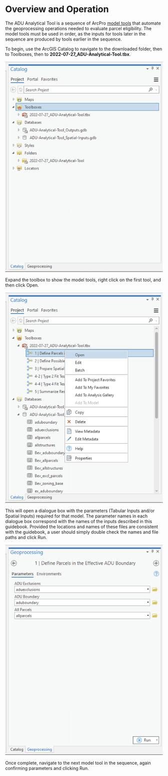 # Overview and Operation

The ADU Analytical Tool is a sequence of ArcPro [model tools](https://pro.arcgis.com/en/pro-app/latest/help/analysis/geoprocessing/modelbuilder/create-a-model-tool.htm) that automate the geoprocessing operations needed to evaluate parcel eligibility. The model tools must be used in order, as the inputs for tools later in the sequence are produced by tools earlier in the sequence.&#x20;

To begin, use the ArcGIS Catalog to navigate to the downloaded folder, then to Toolboxes, then to **2022-07-27\_ADU-Analytical-Tool.tbx**.&#x20;

&#x20;![](<../.gitbook/assets/image (7).png>)

Expand the toolbox to show the model tools, right click on the first tool, and then click Open.

![](../.gitbook/assets/image.png)

This will open a dialogue box with the parameters (Tabular Inputs and/or Spatial Inputs) required for that model. The parameter names in each dialogue box correspond with the names of the inputs described in this guidebook. Provided the locations and names of these files are consistent with the guidebook, a user should simply double check the names and file paths and click Run.

![](<../.gitbook/assets/image (1).png>)

Once complete, navigate to the next model tool in the sequence, again confirming parameters and clicking Run.
